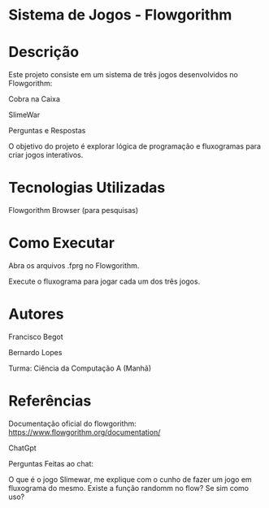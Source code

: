 # Sistema de Jogos - Flowgorithm


# Descrição 
Este projeto consiste em um sistema de três jogos desenvolvidos no Flowgorithm:

Cobra na Caixa

SlimeWar

Perguntas e Respostas

O objetivo do projeto é explorar lógica de programação e fluxogramas para criar jogos interativos.


# Tecnologias Utilizadas

Flowgorithm
Browser (para pesquisas)

# Como Executar

Abra os arquivos .fprg no Flowgorithm.

Execute o fluxograma para jogar cada um dos três jogos.



# Autores

Francisco Begot

Bernardo Lopes

Turma: Ciência da Computação A (Manhã)



# Referências
Documentação oficial do flowgorithm: https://www.flowgorithm.org/documentation/

ChatGpt

Perguntas Feitas ao chat:

O que é o jogo Slimewar, me explique com o cunho de fazer um jogo em fluxograma do mesmo.
Existe a função randomm no flow? Se sim como uso?
